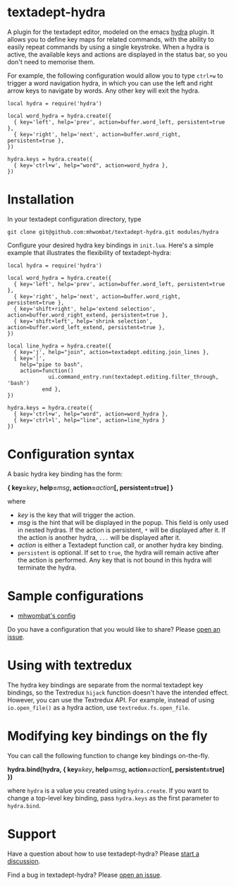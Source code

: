 # textadept-hydra

A plugin for the textadept editor, modeled on the emacs [hydra](https://github.com/abo-abo/hydra) plugin.
It allows you to define key maps for related commands, with the ability to easily repeat commands by using a single keystroke. 
When a hydra is active, the available keys and actions are displayed in the status bar,
so you don't need to memorise them.

For example, the following configuration would allow you to type `ctrl+w` to trigger a word navigation hydra,
in which you can use the left and right arrow keys to navigate by words.
Any other key will exit the hydra.

```
local hydra = require('hydra')

local word_hydra = hydra.create({
  { key='left', help='prev', action=buffer.word_left, persistent=true },
  { key='right', help='next', action=buffer.word_right, persistent=true },
})

hydra.keys = hydra.create({
  { key='ctrl+w', help="word", action=word_hydra },
})
```

# Installation

In your textadept configuration directory, type

    git clone git@github.com:mhwombat/textadept-hydra.git modules/hydra

Configure your desired hydra key bindings in `init.lua`.
Here's a simple example that illustrates the flexibility of textadept-hydra:

```
local hydra = require('hydra')

local word_hydra = hydra.create({
  { key='left', help='prev', action=buffer.word_left, persistent=true },
  { key='right', help='next', action=buffer.word_right, persistent=true },
  { key='shift+right', help='extend selection', action=buffer.word_right_extend, persistent=true },
  { key='shift+left', help='shrink selection', action=buffer.word_left_extend, persistent=true },
})

local line_hydra = hydra.create({
  { key='j', help="join", action=textadept.editing.join_lines },
  { key='|', 
    help="pipe to bash", 
    action=function()
             ui.command_entry.run(textadept.editing.filter_through, 'bash')
           end },
})

hydra.keys = hydra.create({
  { key='ctrl+w', help="word", action=word_hydra },
  { key='ctrl+l', help="line", action=line_hydra }
})
```

# Configuration syntax

A basic hydra key binding has the form:

**{ key=**_key_**, help=**_msg_**, action=**_action_**[, persistent=true] }**

where

- _key_ is the key that will trigger the action.
- _msg_ is the hint that will be displayed in the popup.
  This field is only used in nested hydras.
  If the action is persistent, `*` will be displayed after it.
  If the action is another hydra, `...` will be displayed after it.
- _action_ is either a Textadept function call, or another hydra key binding.
- `persistent` is optional. If set to `true`, the hydra will remain active after the action is performed.
  Any key that is not bound in this hydra will terminate the hydra.
  
# Sample configurations
  
- [mhwombat's config](https://github.com/mhwombat/dotWombat/blob/master/.config/textadept/init.lua)

Do you have a configuration that you would like to share? Please [open an issue](https://github.com/mhwombat/textadept-hydra/issues).

# Using with textredux

The hydra key bindings are separate from the normal textadept key bindings, 
so the Textredux `hijack` function doesn't have the intended effect.
However, you can use the Textredux API. 
For example, instead of using `io.open_file()` as a hydra action, use `textredux.fs.open_file`.

# Modifying key bindings on the fly

You can call the following function to change key bindings on-the-fly.

**hydra.bind(hydra, { key=**_key_**, help=**_msg_**, action=**_action_**[, persistent=true] })**

where `hydra` is a value you created using `hydra.create`.
If you want to change a top-level key binding, pass `hydra.keys` as the first parameter to `hydra.bind`.

# Support

Have a question about how to use textadept-hydra? Please [start a discussion](https://github.com/mhwombat/textadept-hydra/discussions).

Find a bug in textadept-hydra? Please [open an issue](https://github.com/mhwombat/textadept-hydra/issues).

